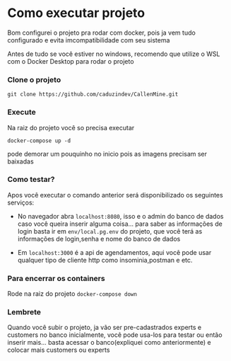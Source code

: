 # Como executar projeto
Bom configurei o projeto pra rodar com docker, pois ja vem tudo configurado e evita imcompatibilidade com seu sistema

Antes de tudo se você estiver no windows, recomendo que utilize o WSL com o Docker Desktop para rodar o projeto
### **Clone o projeto**

`git clone https://github.com/caduzindev/CallenMine.git`

### **Execute**
Na raiz do projeto você so precisa executar

`docker-compose up -d`

pode demorar um pouquinho no inicio pois as imagens precisam ser baixadas

### **Como testar?**
Apos você executar o comando anterior será disponibilizado os seguintes serviços:
- No navegador abra `localhost:8080`, isso e o admin do banco de dados caso você queira inserir alguma coisa... para saber as informações de login basta ir em `env/local.pg.env` do projeto, que você terá as informações de login,senha e nome do banco de dados

- Em `localhost:3000` é a api de agendamentos, aqui você pode usar qualquer tipo de cliente http como insominia,postman e etc.

### **Para encerrar os containers**
Rode na raiz do projeto `docker-compose down`

### **Lembrete**
Quando você subir o projeto, ja vão ser pre-cadastrados experts e customers no banco inicialmente, você pode usa-los para testar ou então inserir mais... basta acessar o banco(expliquei como anteriormente) e colocar mais customers ou experts